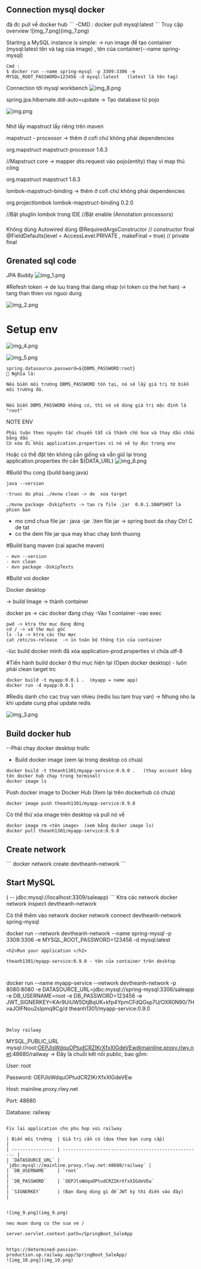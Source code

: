 ###
<h2>Connection mysql docker</h2>
đã đc pull về docker hub
```
-CMD :
docker pull mysql:latest
```
Truy cập overview
![img_7.png](img_7.png)

Starting a MySQL instance is simple:  -> run image  để tạo container   (mysql:latest tên và tag của image)  , tên của container(--name spring-mysql)
```
Cmd :
$ docker run --name spring-mysql -p 3309:3306 -e MYSQL_ROOT_PASSWORD=123456 -d mysql:latest   (latest là tên tag)
```

Connection tới mysql workbench
![img_8.png](img_8.png)

spring.jpa.hibernate.ddl-auto=update -> Tạo database từ pojo

![img.png](img.png)


###
Nhớ lấy mapstruct lấy riêng trên maven 

mapstruct - processor -> thêm ở cofi chứ không phải dependencies


<!-- https://mvnrepository.com/artifact/org.mapstruct/mapstruct-processor -->
<dependency>
    <groupId>org.mapstruct</groupId>
    <artifactId>mapstruct-processor</artifactId>
    <version>1.6.3</version>
</dependency>

//Mapstruct core -> mapper dto.request vào pojo(entity) thay vì map thủ công 

<!-- https://mvnrepository.com/artifact/org.mapstruct/mapstruct -->
<dependency>
    <groupId>org.mapstruct</groupId>
    <artifactId>mapstruct</artifactId>
    <version>1.6.3</version>
</dependency>

lombok-mapstruct-binding  -> thêm ở cofi chứ không phải dependencies

<!-- https://mvnrepository.com/artifact/org.projectlombok/lombok-mapstruct-binding -->
<dependency>
    <groupId>org.projectlombok</groupId>
    <artifactId>lombok-mapstruct-binding</artifactId>
    <version>0.2.0</version>
</dependency>

//Bật pluglin lombok trong IDE 
//Bật enable (Annotation processors)



### 
Không dùng Autowired dùng 
@RequiredArgsConstructor // constructor final
@FieldDefaults(level = AccessLevel.PRIVATE , makeFinal = true) // private final


<h2>Grenated sql code </h2> 

JPA Buddy 
![img_1.png](img_1.png)



#Refesh token -> de luu trang thai dang nhap (vi token co the het han) -> tang than thien voi nguoi dung

![img_2.png](img_2.png)


<h1>Setup env</h1>

![img_4.png](img_4.png)


![img_5.png](img_5.png)

```
spring.datasource.password=${DBMS_PASSWORD:root}
📌 Nghĩa là:

Nếu biến môi trường DBMS_PASSWORD tồn tại, nó sẽ lấy giá trị từ biến môi trường đó.


Nếu biến DBMS_PASSWORD không có, thì nó sẽ dùng giá trị mặc định là "root"
```
NOTE ENV
```
Phải tuân theo nguyên tắc chuyển tất cả thành chữ hoa và thay dấu chấu bằng dấu _
Cứ xóa đi khỏi application.properties vì nó sẽ tự đọc trong env
```

Hoặc có thể  đặt tên không cần giống và vẫn giữ lại trong application.properties thì cần ${DATA_URL} 
![img_6.png](img_6.png)


#Build thu cong (build bang java) 
```
java --version

-truoc do phai ./mvnw clean -> de  xoa target

./mvnw package -DskipTests -> tao ra file .jar  0.0.1.SNAPSHOT la phien ban

```
- mo cmd chua file jar :  java -jar .\ten file jar -> spring boot da chay Ctrl C de tat
- co the dem file jar qua may khac chay binh thuong

#Build bang maven (cai apache maven)

```
- mvn --version
- mvn clean
- mvn package -DskipTests
```


#Build voi docker


Docker desktop 


-> build Image -> thành container

docker ps -> các docker đang chạy
-Vào 1 container
-vao exec 
```
pwd -> ktra thư mục đang đứng
cd / -> về thư mục gốc
ls -la -> ktra các thư mực 
cat /etc/os-release  -> in toàn bộ thông tin của container

```
-lúc build docker mình đã xóa application-prod.properties vì chứa utf-8 

#Tiến hành build docker ở thư mục hiện tại (Open docker desktop) - luôn phải clean target trc

```
docker build -t myapp:0.0.1 .  (myapp = name app)
docker run -d myapp:0.0.1
```


#Redis danh cho cac truy van nhieu (redis luu tam truy van)
-> Nhung nho la khi update cung phai update redis

![img_3.png](img_3.png)



<h2>Build docker hub </h2>
--Phải chạy docker desktop trước

- Build docker image (xem lại trong desktop có chưa)
```
docker build -t theanh1301/myapp-service:0.9.0 .   (thay account bằng tên docker hub chạy trong terminal)
docker image ls
```
Push docker image to Docker Hub (Xem lại trên dockerhub có chưa)
```
docker image push theanh1301/myapp-service:0.9.0
```



Có thể thử xóa image trên desktop và pull nó về


```
docker image rm <tên image>  (xem bằng docker image ls)
docker pull theanh1301/myapp-service:0.9.0  
```

<h2>Create network</h2>
```
docker network create devtheanh-network
```
<h2>Start MySQL</h2> ( -- jdbc:mysql://localhost:3309/saleapp)
```
Ktra các network
docker network inspect devtheanh-network


Có thể thêm vào network
docker network connect devtheanh-network spring-mysql


 docker run --network devtheanh-network --name spring-mysql -p 3309:3306 -e MYSQL_ROOT_PASSWORD=123456 -d mysql:latest
```
<h2>Run your application </h2>

theanh1301/myapp-service:0.9.0 - tên của container trên desktop

 
```
docker run --name myapp-service --network devtheanh-network -p 8080:8080 -e DATASOURCE_URL=jdbc:mysql://spring-mysql:3306/saleapp -e DB_USERNAME=root -e DB_PASSWORD=123456 -e JWT_SIGNERKEY=KAr9UiUW5DtjBqUK+kfp4YpmCFdQGsp7U/OXR0N90/7HvaJOlFNou2sIpmq9Cg/d theanh1301/myapp-service:0.9.0 
```


Deloy railway

```
MYSQL_PUBLIC_URL
mysql://root:OEPJlsWdquOPtudCRZIKrXfxXIGdeVEw@mainline.proxy.rlwy.net:48680/railway
→ Đây là chuỗi kết nối public, bao gồm:

User: root

Password: OEPJlsWdquOPtudCRZIKrXfxXIGdeVEw

Host: mainline.proxy.rlwy.net

Port: 48680

Database: railway
```

Fix lai application cho phu hop voi railway

| Biến môi trường  | Giá trị cần có (dựa theo bạn cung cấp)               |
| ---------------- | ---------------------------------------------------- |
| `DATASOURCE_URL` | `jdbc:mysql://mainline.proxy.rlwy.net:48680/railway` |
| `DB_USERNAME`    | `root`                                               |
| `DB_PASSWORD`    | `OEPJlsWdquOPtudCRZIKrXfxXIGdeVEw`                   |
| `SIGNERKEY`      | (Bạn đang dùng gì để JWT ký thì điền vào đây)        |


![img_9.png](img_9.png)

neu muon dung co the sua ve / 

server.servlet.context-path=/SpringBoot_SaleApp


https://determined-passion-production.up.railway.app/SpringBoot_SaleApp/
![img_10.png](img_10.png)